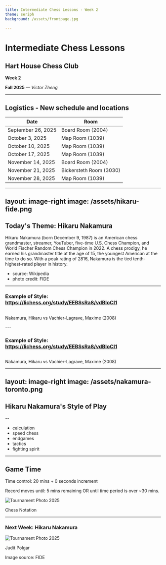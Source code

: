 ```yaml
---
title: Intermediate Chess Lessons - Week 2
theme: seriph
background: /assets/frontpage.jpg

---
```


# Intermediate Chess Lessons

## Hart House Chess Club

**Week 2**

**Fall 2025** &mdash; *Victor Zheng*

---

## Logistics - New schedule and locations


| Date            | Room                  |
|-----------------|-----------------------|
| September 26, 2025 | Board Room (2004)     |
| October 3, 2025    | Map Room (1039)       |
| October 10, 2025   | Map Room (1039)       |
| October 17, 2025   | Map Room (1039)       |
| November 14, 2025  | Board Room (2004)     |
| November 21, 2025  | Bickersteth Room (3030) |
| November 28, 2025  | Map Room (1039)       |

---
layout: image-right
image: /assets/hikaru-fide.png
---

## Today's Theme: Hikaru Nakamura

Hikaru Nakamura (born December 9, 1987) is an American chess grandmaster, streamer, YouTuber, five-time U.S. Chess Champion, and World Fischer Random Chess Champion in 2022. A chess prodigy, he earned his grandmaster title at the age of 15, the youngest American at the time to do so. With a peak rating of 2816, Nakamura is the tied tenth-highest-rated player in history.

* source: Wikipedia
* photo credit: FIDE


---

### Example of Style: https://lichess.org/study/EEBSsRa8/vdBloCI1

<div class="flex items-center justify-center gap-6 mt-5">
    <div class="md:w-1/2 flex justify-center md:justify-end flex-col items-center">
        <img src="/assets/nakamura-1-0.png" alt="" class="rounded-lg shadow-xl w-[350px]" />
        <p class="text-xs text-gray-600 mt-1 italic">Nakamura, Hikaru vs  Vachier-Lagrave, Maxime (2008)</p>
    </div>
</div>
---

### Example of Style: https://lichess.org/study/EEBSsRa8/vdBloCI1

<div class="flex items-center justify-center gap-6 mt-5">
    <div class="md:w-1/2 flex justify-center md:justify-end flex-col items-center">
        <img src="/assets/nakamura-1-1.png" alt="" class="rounded-lg shadow-xl w-[350px]" />
        <p class="text-xs text-gray-600 mt-1 italic">Nakamura, Hikaru vs  Vachier-Lagrave, Maxime (2008)</p>
    </div>
</div>

---
layout: image-right
image: /assets/nakamura-toronto.png
---

## Hikaru Nakamura's Style of Play
--
- calculation
- speed chess
- endgames
- tactics
- fighting spirit

---

## Game Time

Time control: 20 mins + 0 seconds increment

Record moves until: 5 mins remaining OR until time period is over ~30 mins. 

<div class="flex items-center justify-right gap-6 mt-5">
    <div class="md:w-1/2 flex justify-right md:justify-end flex-col items-center">
        <img src="/assets/notation.png" alt="Tournament Photo 2025" class="rounded-lg shadow-xl w-[350px]" />
        <p class="text-xs text-gray-600 mt-1 italic">Chess Notation</p>
    </div>
</div>

---

### Next Week: Hikaru Nakamura


<div class="flex items-center justify-center gap-6 mt-5">
    <div class="md:w-1/2 flex justify-center md:justify-end flex-col items-center">
        <img src="/assets/polgar.png" alt="Tournament Photo 2025" class="rounded-lg shadow-xl w-[600px]" />
        <p class="text-xs text-gray-600 mt-1 italic">Judit Polgar</p>
    </div>
</div>


Image source: FIDE


